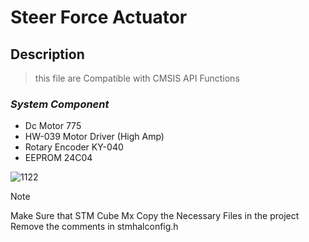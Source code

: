 # Steer Force Actuator 
## Description 

> this file are Compatible with CMSIS API Functions

### ***System Component***

* Dc Motor 775
* HW-039 Motor Driver (High Amp)
* Rotary Encoder KY-040
* EEPROM 24C04


![1122](https://github.com/Muhammad-Osama-9/Towards-Enhanced-Autonomous-Driving-Experience/assets/112892754/bc2d8295-c665-447c-898c-c8e7c57de1a3)

>[!NOTE]
> Make Sure that STM Cube Mx Copy the Necessary Files in the project
> Remove the comments in stmhalconfig.h
